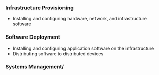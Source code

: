 ### Infrastructure Provisioning
- Installing and configuring hardware, network, and infrastructure software

### Software Deployment
- Installing and configuring application software on the infrastructure
- Distributing software to distributed devices 

### Systems Management/